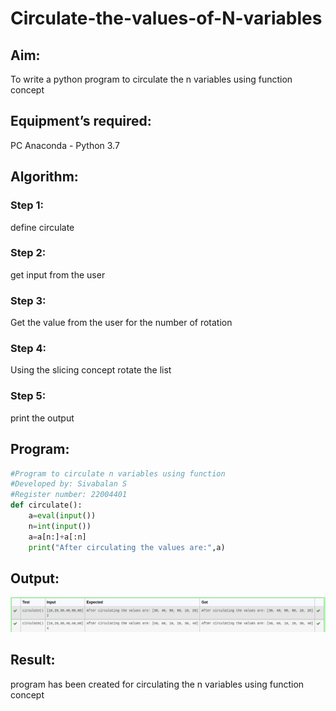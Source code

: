 # Circulate-the-values-of-N-variables
## Aim:
To write a python program to circulate the n variables using function concept
## Equipment’s required:
PC
Anaconda - Python 3.7
## Algorithm: 
### Step 1:
define circulate
### Step 2:
get input from the user 
### Step 3: 
Get the value from the user for the number of rotation
### Step 4: 
Using the slicing concept rotate the list
### Step 5:
print the output 
## Program:
```python 
#Program to circulate n variables using function
#Developed by: Sivabalan S
#Register number: 22004401
def circulate():
    a=eval(input())
    n=int(input())
    a=a[n:]+a[:n]
    print("After circulating the values are:",a)
```
## Output:
![output](/noutput.png)

## Result:
program has been created for circulating the n variables using function concept
